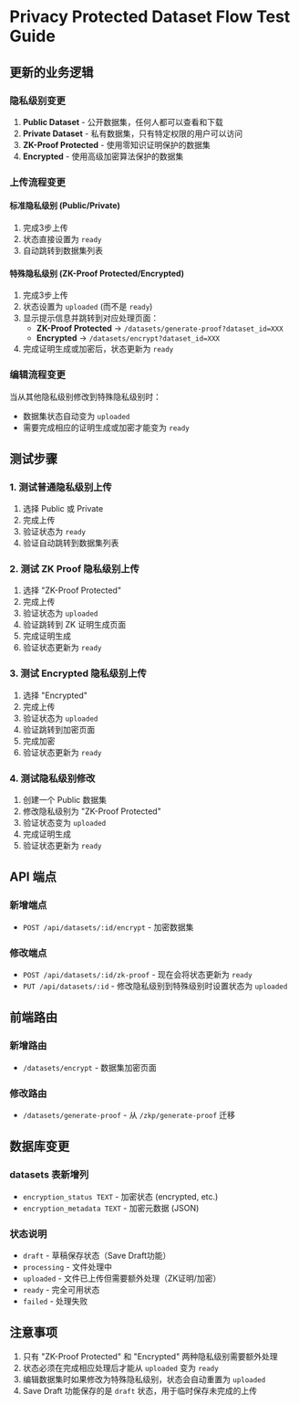 # Privacy Protected Dataset Flow Test Guide

## 更新的业务逻辑

### 隐私级别变更

1. **Public Dataset** - 公开数据集，任何人都可以查看和下载
2. **Private Dataset** - 私有数据集，只有特定权限的用户可以访问
3. **ZK-Proof Protected** - 使用零知识证明保护的数据集
4. **Encrypted** - 使用高级加密算法保护的数据集

### 上传流程变更

#### 标准隐私级别 (Public/Private)
1. 完成3步上传
2. 状态直接设置为 `ready`
3. 自动跳转到数据集列表

#### 特殊隐私级别 (ZK-Proof Protected/Encrypted)
1. 完成3步上传
2. 状态设置为 `uploaded` (而不是 `ready`)
3. 显示提示信息并跳转到对应处理页面：
   - **ZK-Proof Protected** → `/datasets/generate-proof?dataset_id=XXX`
   - **Encrypted** → `/datasets/encrypt?dataset_id=XXX`
4. 完成证明生成或加密后，状态更新为 `ready`

### 编辑流程变更

当从其他隐私级别修改到特殊隐私级别时：
- 数据集状态自动变为 `uploaded`
- 需要完成相应的证明生成或加密才能变为 `ready`

## 测试步骤

### 1. 测试普通隐私级别上传
1. 选择 Public 或 Private
2. 完成上传
3. 验证状态为 `ready`
4. 验证自动跳转到数据集列表

### 2. 测试 ZK Proof 隐私级别上传
1. 选择 "ZK-Proof Protected"
2. 完成上传
3. 验证状态为 `uploaded`
4. 验证跳转到 ZK 证明生成页面
5. 完成证明生成
6. 验证状态更新为 `ready`

### 3. 测试 Encrypted 隐私级别上传
1. 选择 "Encrypted"
2. 完成上传
3. 验证状态为 `uploaded`
4. 验证跳转到加密页面
5. 完成加密
6. 验证状态更新为 `ready`

### 4. 测试隐私级别修改
1. 创建一个 Public 数据集
2. 修改隐私级别为 "ZK-Proof Protected"
3. 验证状态变为 `uploaded`
4. 完成证明生成
5. 验证状态更新为 `ready`

## API 端点

### 新增端点
- `POST /api/datasets/:id/encrypt` - 加密数据集

### 修改端点
- `POST /api/datasets/:id/zk-proof` - 现在会将状态更新为 `ready`
- `PUT /api/datasets/:id` - 修改隐私级别到特殊级别时设置状态为 `uploaded`

## 前端路由

### 新增路由
- `/datasets/encrypt` - 数据集加密页面

### 修改路由
- `/datasets/generate-proof` - 从 `/zkp/generate-proof` 迁移

## 数据库变更

### datasets 表新增列
- `encryption_status TEXT` - 加密状态 (encrypted, etc.)
- `encryption_metadata TEXT` - 加密元数据 (JSON)

### 状态说明
- `draft` - 草稿保存状态（Save Draft功能）
- `processing` - 文件处理中
- `uploaded` - 文件已上传但需要额外处理（ZK证明/加密）
- `ready` - 完全可用状态
- `failed` - 处理失败

## 注意事项

1. 只有 "ZK-Proof Protected" 和 "Encrypted" 两种隐私级别需要额外处理
2. 状态必须在完成相应处理后才能从 `uploaded` 变为 `ready`
3. 编辑数据集时如果修改为特殊隐私级别，状态会自动重置为 `uploaded`
4. Save Draft 功能保存的是 `draft` 状态，用于临时保存未完成的上传 